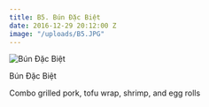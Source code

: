 ```yaml
---
title: B5. Bún Đặc Biệt
date: 2016-12-29 20:12:00 Z
image: "/uploads/B5.JPG"
---
```


![Bún Đặc Biệt](/uploads/B5.JPG)

Bún Đặc Biệt

Combo grilled pork, tofu wrap, shrimp, and egg rolls